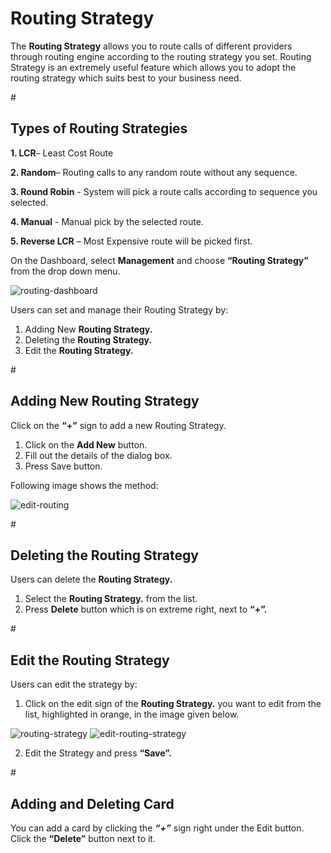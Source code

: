 <h1>Routing Strategy</h1>

The <b>Routing Strategy</b> allows you to route calls of different providers through routing engine according to the routing strategy you set. Routing Strategy is an extremely useful feature which allows you to adopt the routing strategy which suits best to your business need.

#<h2>Types of Routing Strategies</h2>

  <b>1. LCR</b>– Least Cost Route
  
  <b>2. Random</b>– Routing calls to any random route without any sequence.
  
  <b>3. Round Robin</b> - System will pick a route calls according to sequence you selected.
  
  <b>4. Manual</b> - Manual pick by the selected route.
  
  <b>5. Reverse LCR</b> – Most Expensive route will be picked first.

On the Dashboard, select <b>Management</b> and choose <b>“Routing Strategy”</b> from the drop down menu.

<img src="https://raw.githubusercontent.com/digipigeon/connexcs-user-docs/master/img/routing-dashboard-new.png" alt="routing-dashboard"/>

Users can set and manage their Routing Strategy by:
 
1. Adding New <b>Routing Strategy.</b>
2. Deleting the <b>Routing Strategy.</b>
3. Edit the <b>Routing Strategy.</b>

#<h2>Adding New Routing Strategy</h2>

Click on the <b>“+”</b> sign to add a new Routing Strategy.

  1.	Click on the <b>Add New</b> button.  
  2.	Fill out the details of the dialog box.
  3.	Press </b>Save</b> button.

Following image shows the method:

<img src="https://raw.githubusercontent.com/digipigeon/connexcs-user-docs/master/img/edit-routing.png" alt="edit-routing"/>

#<h2>Deleting the Routing Strategy</h2>

Users can delete the <b>Routing Strategy.</b>
  1.	Select the <b>Routing Strategy.</b> from the list.
  2.	Press <b>Delete</b> button which is on extreme right, next to <b>“+”.</b>

#<h2>Edit the Routing Strategy</h2>
Users can edit the strategy by:

1.	Click on the edit sign of the <b>Routing Strategy.</b> you want to edit from the list, highlighted in orange, in the image given below.  

<img src="https://raw.githubusercontent.com/digipigeon/connexcs-user-docs/master/img/routing-strategy.png" alt="routing-strategy"/>

<img src="https://raw.githubusercontent.com/digipigeon/connexcs-user-docs/master/img/edit-routing-strategy.png" alt="edit-routing-strategy"/>

2.	Edit the Strategy and press <b>“Save”.</b>

#<h2>Adding and Deleting Card</h2>

You can add a card by clicking the <b><i>“+”</i></b> sign right under the Edit button. Click the <b>“Delete”</b> button next to it.


